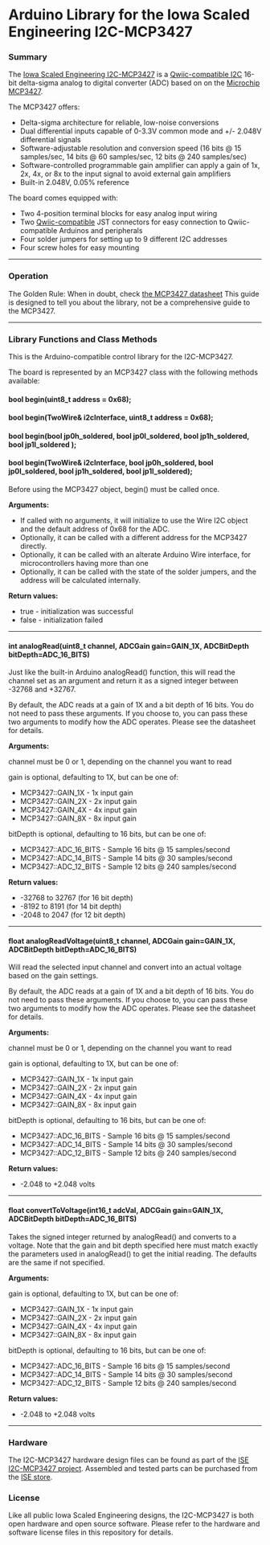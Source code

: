 # Arduino Library for the Iowa Scaled Engineering I2C-MCP3427

### Summary

The [Iowa Scaled Engineering I2C-MCP3427](https://www.iascaled.com/store/I2C-MCP3427) is a [Qwiic-compatible I2C](https://www.sparkfun.com/qwiic) 16-bit delta-sigma analog to digital converter (ADC) based on
on the [Microchip MCP3427](https://www.microchip.com/wwwproducts/en/MCP3427).

The MCP3427 offers:
* Delta-sigma architecture for reliable, low-noise conversions
* Dual differential inputs capable of 0-3.3V common mode and +/- 2.048V differential signals
* Software-adjustable resolution and conversion speed (16 bits @ 15 samples/sec, 14 bits @ 60 samples/sec, 12 bits @ 240 samples/sec)
* Software-controlled programmable gain amplifier can apply a gain of 1x, 2x, 4x, or 8x to the input signal to avoid external gain amplifiers
* Built-in 2.048V, 0.05% reference

The board comes equipped with:
* Two 4-position terminal blocks for easy analog input wiring
* Two [Qwiic-compatible](https://www.sparkfun.com/qwiic) JST connectors for easy connection to Qwiic-compatible Arduinos and peripherals
* Four solder jumpers for setting up to 9 different I2C addresses
* Four screw holes for easy mounting

-----

### Operation

The Golden Rule:  When in doubt, check [the MCP3427 datasheet](https://ww1.microchip.com/downloads/en/DeviceDoc/22226a.pdf)  This guide is designed to tell you about the library, not be a comprehensive guide to the MCP3427.

-----

### Library Functions and Class Methods

This is the Arduino-compatible control library for the I2C-MCP3427.  

The board is represented by an MCP3427 class with the following methods available:

#### bool begin(uint8_t address = 0x68);
#### bool begin(TwoWire& i2cInterface, uint8_t address = 0x68);
#### bool begin(bool jp0h_soldered, bool jp0l_soldered, bool jp1h_soldered, bool jp1l_soldered );
#### bool begin(TwoWire& i2cInterface, bool jp0h_soldered, bool jp0l_soldered, bool jp1h_soldered, bool jp1l_soldered);

Before using the MCP3427 object, begin() must be called once. 

__Arguments:__
* If called with no arguments, it will initialize to use the Wire I2C object and the default address of 0x68 for the ADC.
* Optionally, it can be called with a different address for the MCP3427 directly.
* Optionally, it can be called with an alterate Arduino Wire interface, for microcontrollers having more than one
* Optionally, it can be called with the state of the solder jumpers, and the address will be calculated internally.

__Return values:__
* true - initialization was successful
* false - initialization failed

-----

#### int analogRead(uint8_t channel, ADCGain gain=GAIN_1X, ADCBitDepth bitDepth=ADC_16_BITS)

Just like the built-in Arduino analogRead() function, this will read the channel set as an argument and return it as a signed integer between -32768 and +32767.

By default, the ADC reads at a gain of 1X and a bit depth of 16 bits.  You do not need to pass these arguments.  If you choose to, you can pass these two arguments 
to modify how the ADC operates.  Please see the datasheet for details.

__Arguments:__

channel must be 0 or 1, depending on the channel you want to read

gain is optional, defaulting to 1X, but can be one of:
* MCP3427::GAIN_1X - 1x input gain
* MCP3427::GAIN_2X - 2x input gain
* MCP3427::GAIN_4X - 4x input gain
* MCP3427::GAIN_8X - 8x input gain

bitDepth is optional, defaulting to 16 bits, but can be one of:
* MCP3427::ADC_16_BITS - Sample 16 bits @ 15 samples/second
* MCP3427::ADC_14_BITS - Sample 14 bits @ 30 samples/second
* MCP3427::ADC_12_BITS - Sample 12 bits @ 240 samples/second


__Return values:__
* -32768 to 32767 (for 16 bit depth)
* -8192 to 8191 (for 14 bit depth)
* -2048 to 2047 (for 12 bit depth)

-----

#### float analogReadVoltage(uint8_t channel, ADCGain gain=GAIN_1X, ADCBitDepth bitDepth=ADC_16_BITS)

Will read the selected input channel and convert into an actual voltage based on the gain settings.

By default, the ADC reads at a gain of 1X and a bit depth of 16 bits.  You do not need to pass these arguments.  If you choose to, you can pass these two arguments 
to modify how the ADC operates.  Please see the datasheet for details.

__Arguments:__

channel must be 0 or 1, depending on the channel you want to read

gain is optional, defaulting to 1X, but can be one of:
* MCP3427::GAIN_1X - 1x input gain
* MCP3427::GAIN_2X - 2x input gain
* MCP3427::GAIN_4X - 4x input gain
* MCP3427::GAIN_8X - 8x input gain

bitDepth is optional, defaulting to 16 bits, but can be one of:
* MCP3427::ADC_16_BITS - Sample 16 bits @ 15 samples/second
* MCP3427::ADC_14_BITS - Sample 14 bits @ 30 samples/second
* MCP3427::ADC_12_BITS - Sample 12 bits @ 240 samples/second

__Return values:__
* -2.048 to +2.048 volts

-----

#### float convertToVoltage(int16_t adcVal, ADCGain gain=GAIN_1X, ADCBitDepth bitDepth=ADC_16_BITS)

Takes the signed integer returned by analogRead() and converts to a voltage.  Note that the gain and bit depth specified here
must match exactly the parameters used in analogRead() to get the initial reading.  The defaults are the same if not specified.

__Arguments:__

gain is optional, defaulting to 1X, but can be one of:
* MCP3427::GAIN_1X - 1x input gain
* MCP3427::GAIN_2X - 2x input gain
* MCP3427::GAIN_4X - 4x input gain
* MCP3427::GAIN_8X - 8x input gain

bitDepth is optional, defaulting to 16 bits, but can be one of:
* MCP3427::ADC_16_BITS - Sample 16 bits @ 15 samples/second
* MCP3427::ADC_14_BITS - Sample 14 bits @ 30 samples/second
* MCP3427::ADC_12_BITS - Sample 12 bits @ 240 samples/second


__Return values:__
* -2.048 to +2.048 volts

-----

### Hardware

The I2C-MCP3427 hardware design files can be found as part of the [ISE I2C-MCP3427 project](https://github.com/IowaScaledEngineering/i2c-mcp3427).  Assembled and tested parts can be purchased from the [ISE store](https://www.iascaled.com/store/I2C-MCP3427).

### License

Like all public Iowa Scaled Engineering designs, the I2C-MCP3427 is both open hardware and open source software.  Please refer to the hardware and software license files in this repository for details.
